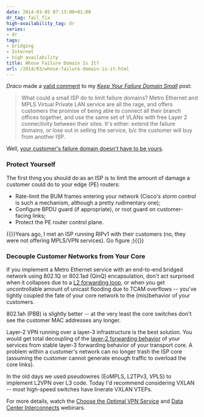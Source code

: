 ```yaml
---
date: 2014-03-05 07:13:00+01:00
dr_tag: fail_fix
high-availability_tag: dr
series:
- dr
tags:
- bridging
- Internet
- high availability
title: Whose Failure Domain Is It?
url: /2014/03/whose-failure-domain-is-it.html
---
```

*Draco* made a [valid comment](/2014/02/keep-your-failure-domains-small.html?showComment=1392697415285#c8785876830767953728) to my [*Keep Your Failure Domain Small*](/2014/02/keep-your-failure-domains-small.html?showComment=1392697415285) post:

> What could a small ISP do to limit failure domains? Metro Ethernet and MPLS Virtual Private LAN service are all the rage, and offers customers the promise of being able to connect all their branch offices together, and use the same set of VLANs with free Layer 2 connectivity between their sites. It\'s either: extend the failure domains, or lose out in selling the service, b/c the customer will buy from another ISP.

Well, [your customer's failure domain doesn't have to be yours](/2012/07/the-difference-between-metro-ethernet.html).
<!--more-->
### Protect Yourself

The first thing you should do as an ISP is to limit the amount of damage a customer could do to your edge (PE) routers:

-   Rate-limit the BUM frames entering your network (Cisco's *storm control* is such a mechanism, although a pretty rudimentary one);
-   Configure BPDU guard (if appropriate), or root guard on customer-facing links;
-   Protect the PE router control plane.

{{<note warn>}}Years ago, I met an ISP running RIPv1 with their customers (no, they were not offering MPLS/VPN services). Go figure ;){{</note>}}

### Decouple Customer Networks from Your Core

If you implement a Metro Ethernet service with an end-to-end bridged network using 802.1Q or 802.1ad (QinQ) encapsulation, don't act surprised when it collapses due to a [L2 forwarding loop](/2009/02/connecting-switch-to-itself-does-it.html), or when you get uncontrollable amount of unicast flooding due to TCAM overflows -- you've tightly coupled the fate of your core network to the (mis)behavior of your customers.

802.1ah (PBB) is slightly better -- at the very least the core switches don't see the customer MAC addresses any longer.

Layer-2 VPN running over a layer-3 infrastructure is the best solution. You would get total decoupling of the [layer-2 forwarding behavior](/2010/07/bridging-and-routing-is-there.html) of your services from stable layer-3 forwarding behavior of your transport core. A problem within a customer's network can no longer trash the ISP core (assuming the customer cannot generate enough traffic to overload the core links).

In the old days we used pseudowires (EoMPLS, L2TPv3, VPLS) to implement L2VPN over L3 code. Today I'd recommend considering VXLAN -- most high-speed switches have linerate VXLAN VTEPs.

For more details, watch the [Choose the Optimal VPN Service](https://www.ipspace.net/Choose_the_Optimal_VPN_Service) and [Data Center Interconnects](https://www.ipspace.net/Data_Center_Interconnects) webinars.
